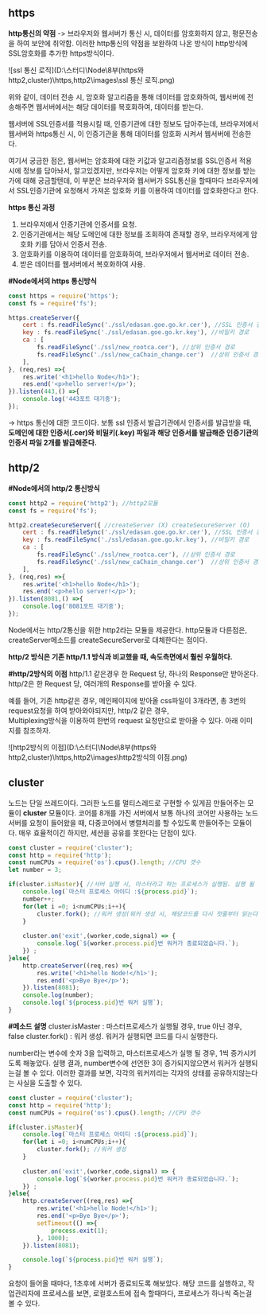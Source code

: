 ## https

**http통신의 약점**
 ->  브라우저와 웹서버가 통신 시, 데이터를 암호화하지 않고, 평문전송을 하여 보안에 취약함.
이러한 http통신의 약점을 보완하여 나온 방식이 http방식에 SSL암호화를 추가한 https방식이다.

![ssl 통신 로직](D:\스터디\Node\8부(https와 http2,cluster)\https,http2\images\ssl 통신 로직.png)

위와 같이,  데이터 전송 시,  암호화 알고리즘을 통해 데이터를 암호화하여, 웹서버에 전송해주면
웹서버에서는 해당 데이터를 복호화하여, 데이터를 받는다.

웹서버에 SSL인증서를 적용시킬 때, 인증기관에 대한 정보도 담아주는데, 브라우저에서 웹서버와 https통신 시, 이 인증기관을 통해 데이터를 암호화 시켜서 웹서버에 전송한다. 

여기서 궁금한 점은, 웹서버는 암호화에 대한 키값과 알고리즘정보를 SSL인증서 적용 시에 정보를 담아놔서,
알고있겠지만, 브라우저는 어떻게 암호화 키에 대한 정보를 받는가에 대해 궁금할텐데, 이 부분은 브라우저와 웹서버가 SSL통신을 할때마다 브라우저에서 SSL인증기관에 요청해서 가져온  암호화 키를 이용하여 데이터를 암호화한다고 
한다.

**https 통신 과정**

1. 브라우저에서 인증기관에 인증서를 요청.
2. 인증기관에서는 해당 도메인에 대한 정보를 조회하여 존재할 경우, 브라우저에게 암호화 키를 담아서 인증서 전송.
3. 암호화키를 이용하여 데이터를 암호화하여, 브라우저에서 웹서버로 데이터 전송.
4. 받은 데이터를 웹서버에서 복호화하여 사용.



**#Node에서의 https 통신방식**

```javascript
const https = require('https');
const fs = require('fs');

https.createServer({
    cert : fs.readFileSync('./ssl/edasan.goe.go.kr.cer'), //SSL 인증서 경로
    key : fs.readFileSync('./ssl/edasan.goe.go.kr.key'), //비밀키 경로
    ca : [
        fs.readFileSync('./ssl/new_rootca.cer'), //상위 인증서 경로
        fs.readFileSync('./ssl/new_caChain_change.cer')  //상위 인증서 경로
    ],
}, (req,res) =>{
    res.write('<h1>hello Node</h1>');
    res.end('<p>hello server!</p>');
}).listen(443,() =>{
    console.log('443포트 대기중');
});
```

-> https 통신에 대한 코드이다.   보통 ssl 인증서 발급기관에서 인증서를 발급받을 때,    
**도메인에 대한 인증서(.cer)와 비밀키(.key) 파일과**
**해당 인증서를 발급해준 인증기관의 인증서 파일 2개를 발급해준다.**

## http/2

**#Node에서의 http/2 통신방식**

```javascript
const http2 = require('http2'); //http2모듈
const fs = require('fs');

http2.createSecureServer({ //createServer (X) createSecureServer (O)
    cert : fs.readFileSync('./ssl/edasan.goe.go.kr.cer'), //SSL 인증서 경로
    key : fs.readFileSync('./ssl/edasan.goe.go.kr.key'), //비밀키 경로
    ca : [
        fs.readFileSync('./ssl/new_rootca.cer'), //상위 인증서 경로
        fs.readFileSync('./ssl/new_caChain_change.cer')  //상위 인증서 경로
    ],
}, (req,res) =>{
    res.write('<h1>hello Node</h1>');
    res.end('<p>hello server!</p>');
}).listen(8081,() =>{
    console.log('8081포트 대기중');
});
```

Node에서는 http/2통신을 위한 http2라는 모듈을 제공한다. http모듈과 다른점은,  
createServer메소드를 createSecureServer로 대체한다는 점이다.

**http/2 방식은 기존 http/1.1 방식과 비교했을 때, 속도측면에서 훨씬 우월하다.**

**#http/2방식의 이점**
http/1.1 같은경우 한 Request 당, 하나의 Response만 받아온다. 
http/2은 한 Request 당, 여러개의 Response를 받아올 수 있다.

예를 들어,  기존 http같은 경우, 
메인페이지에 받아올 css파일이 3개라면, 총 3번의 request요청을 하여 받아와야되지만, 
http/2 같은 경우,  
Multiplexing방식을 이용하여 한번의 request 요청만으로 받아올 수 있다. 아래 이미지를 참조하자.

![http2방식의 이점](D:\스터디\Node\8부(https와 http2,cluster)\https,http2\images\http2방식의 이점.png)

## cluster

노드는 단일 쓰레드이다. 그러한 노드를 멀티스레드로 구현할 수 있게끔 만들어주는 모듈이 **cluster** 모듈이다.
코어를 8개를 가진 서버에서 보통 하나의 코어만 사용하는 노드서버를 요청이 들어왔을 때, 다중코어에서
병렬처리를 할 수있도록 만들어주는 모듈이다.  매우 효율적이긴 하지만,  세션을 공유를 못한다는 단점이 있다.

  

```javascript
const cluster = require('cluster');
const http = require('http');
const numCPUs = require('os').cpus().length; //CPU 갯수
let number = 3;

if(cluster.isMaster){ //서버 실행 시, 마스터라고 하는 프로세스가 실행됨. 실행 될 경우, true
    console.log(`마스터 프로세스 아이디 :${process.pid}`);
    number++;
    for(let i =0; i<numCPUs;i++){
        cluster.fork(); //워커 생성(워커 생성 시, 해당코드를 다시 첫줄부터 읽는다.)
    }
    
    cluster.on('exit',(worker,code,signal) => {
        console.log(`${worker.process.pid}번 워커가 종료되었습니다.`);
    }) ;
}else{
    http.createServer((req,res) =>{
        res.write('<h1>hello Node!</h1>');
        res.end('<p>Bye Bye</p>');
    }).listen(8081);
    console.log(number);
    console.log(`${process.pid}번 워커 실행`);
}
```

**#메소드 설명**
cluster.isMaster : 마스터프로세스가 실행될 경우, true 아닌 경우, false
cluster.fork() : 워커 생성. 워커가 실행되면 코드를 다시 실행한다.

number라는 변수에 숫자 3을 입력하고, 마스터프로세스가 실행 될 경우, 1씩 증가시키도록 해놓았다.
실행 결과, number변수에 선언한 3이 증가되지않으면서 워커가 실행되는걸 볼 수 있다. 
이러한 결과를 보면, 각각의 워커끼리는 각자의 상태를 공유하지않는다는 사실을 도출할 수 있다.



```javascript
const cluster = require('cluster');
const http = require('http');
const numCPUs = require('os').cpus().length; //CPU 갯수

if(cluster.isMaster){
    console.log(`마스터 프로세스 아이디 :${process.pid}`);
    for(let i =0; i<numCPUs;i++){
        cluster.fork(); //워커 생성
    }
    
    cluster.on('exit',(worker,code,signal) => {
        console.log(`${worker.process.pid}번 워커가 종료되었습니다.`);
    }) ;
}else{
    http.createServer((req,res) =>{
        res.write('<h1>hello Node!</h1>');
        res.end('<p>Bye Bye</p>');
        setTimeout(() =>{
            process.exit(1);
        }, 1000);
    }).listen(8081);

    console.log(`${process.pid}번 워커 실행`);
}
```

요청이 들어올 때마다, 1초후에 서버가 종료되도록 해보았다.
해당 코드를 실행하고, 작업관리자에 프로세스를 보면, 로컬호스트에 접속 할때마다, 
프로세스가 하나씩 죽는걸 볼 수 있다.













